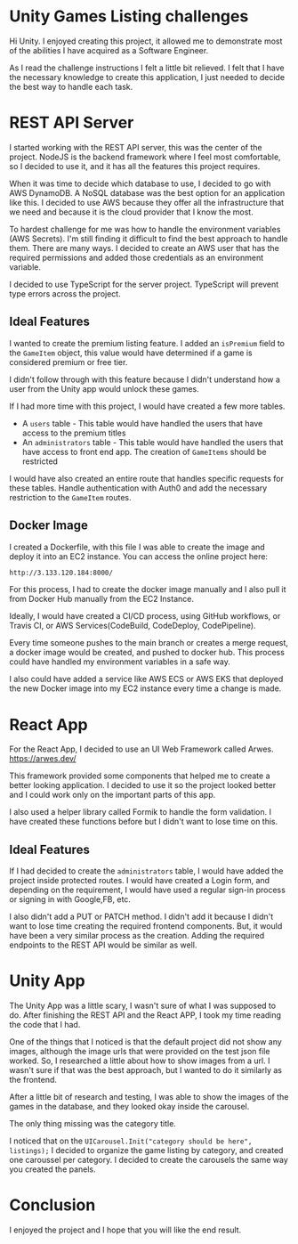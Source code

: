 # Unity Games Listing challenges

Hi Unity. I enjoyed creating this project, it allowed me to demonstrate most of the abilities I have acquired as a Software Engineer.

As I read the challenge instructions I felt a little bit relieved. I felt that I have the necessary knowledge to create this application, I just needed to decide the best way to handle each task.


# REST API Server

I started working with the REST API server, this was the center of the project. NodeJS is the backend framework where I feel most comfortable, so I decided to use it, and it has all the features this project requires.

When it was time to decide which database to use, I decided to go with AWS DynamoDB. A NoSQL database was the best option for an application like this. I decided to use AWS because they offer all the infrastructure that we need and because it is the cloud provider that I know the most.

To hardest challenge for me was how to handle the environment variables (AWS Secrets). I'm still finding it difficult to find the best approach to handle them. There are many ways. I decided to create an AWS user that has the required permissions and added those credentials as an environment variable.

I decided to use TypeScript for the server project. TypeScript will prevent type errors across the project.

## Ideal Features

I wanted to create the premium listing feature. I added an `isPremium` field to the `GameItem` object, this value would have determined if a game is considered premium or free tier.

I didn't follow through with this feature because I didn't understand how a user from the Unity app would unlock these games. 

If I had more time with this project, I would have created a few more tables.
  - A `users` table - This table would have handled the users that have access to the premium titles
  - An `administrators` table - This table would have handled the users that have access to front end app. The creation of `GameItems` should be restricted

I would have also created an entire route that handles specific requests for these tables. Handle authentication with Auth0 and add the necessary restriction to the `GameItem` routes.

## Docker Image

I created a Dockerfile, with this file I was able to create the image and deploy it into an EC2 instance. You can access the online project here:

```bash
http://3.133.120.184:8000/
```

For this process, I had to create the docker image manually and I also pull it from Docker Hub manually from the EC2 Instance.

Ideally, I would have created a CI/CD process, using GitHub workflows, or Travis CI, or AWS Services(CodeBuild, CodeDeploy, CodePipeline). 

Every time someone pushes to the main branch or creates a merge request, a docker image would be created, and pushed to docker hub. This process could have handled my environment variables in a safe way. 

I also could have added a service like AWS ECS or AWS EKS that deployed the new Docker image into my EC2 instance every time a change is made.



# React App

For the React App, I decided to use an UI Web Framework called Arwes. https://arwes.dev/

This framework provided some components that helped me to create a better looking application. I decided to use it so the project looked better and I could work only on the important parts of this app.

I also used a helper library called Formik to handle the form validation. I have created these functions before but I didn't want to lose time on this.

## Ideal Features

If I had decided to create the `administrators` table, I would have added the project inside protected routes. I would have created a Login form, and depending on the requirement, I would have used a regular sign-in process or signing in with Google,FB, etc.

I also didn't add a PUT or PATCH method. I didn't add it because I didn't want to lose time creating the required frontend components. But, it would have been a very similar process as the creation. Adding the required endpoints to the REST API would be similar as well.


# Unity App

The Unity App was a little scary, I wasn't sure of what I was supposed to do. After finishing the REST API and the React APP, I took my time reading the code that I had.

One of the things that I noticed is that the default project did not show any images, although the image urls that were provided on the test json file worked. So, I researched a little about how to show images from a url. I wasn't sure if that was the best approach, but I wanted to do it similarly as the frontend.

After a little bit of research and testing, I was able to show the images of the games in the database, and they looked okay inside the carousel.

The only thing missing was the category title.

I noticed that on the `UICarousel.Init("category should be here", listings);` I decided to organize the game listing by category, and created one caroussel per category. I decided to create the carousels the same way you created the panels.


# Conclusion

I enjoyed the project and I hope that you will like the end result.













